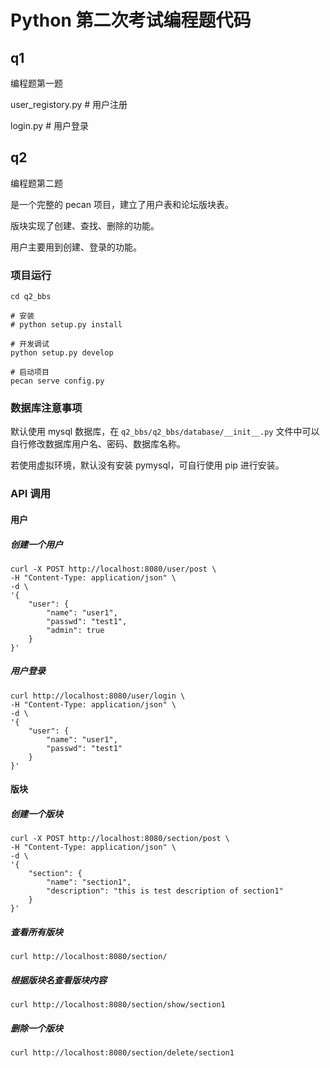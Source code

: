 # Python 第二次考试编程题代码

## q1

编程题第一题

user_registory.py # 用户注册

login.py # 用户登录

## q2 

编程题第二题

是一个完整的 pecan 项目，建立了用户表和论坛版块表。

版块实现了创建、查找、删除的功能。 

用户主要用到创建、登录的功能。

### 项目运行
```shell
cd q2_bbs

# 安装
# python setup.py install

# 开发调试
python setup.py develop

# 启动项目
pecan serve config.py
```
### 数据库注意事项
默认使用 mysql 数据库，在 `q2_bbs/q2_bbs/database/__init__.py` 文件中可以自行修改数据库用户名、密码、数据库名称。

若使用虚拟环境，默认没有安装 pymysql，可自行使用 pip 进行安装。

### API 调用

#### 用户

##### 创建一个用户

```shell
curl -X POST http://localhost:8080/user/post \
-H "Content-Type: application/json" \
-d \
'{
    "user": {
        "name": "user1",
        "passwd": "test1",
        "admin": true
    }
}'
```

##### 用户登录

```shell
curl http://localhost:8080/user/login \
-H "Content-Type: application/json" \
-d \
'{
    "user": {
        "name": "user1",
        "passwd": "test1"
    }
}'  
```

#### 版块

##### 创建一个版块

```shell
curl -X POST http://localhost:8080/section/post \
-H "Content-Type: application/json" \
-d \
'{
    "section": {
        "name": "section1",
        "description": "this is test description of section1"
    }
}' 
```

##### 查看所有版块

```shell
curl http://localhost:8080/section/
```

##### 根据版块名查看版块内容

```shell
curl http://localhost:8080/section/show/section1
```

##### 删除一个版块

```shell
curl http://localhost:8080/section/delete/section1
```

